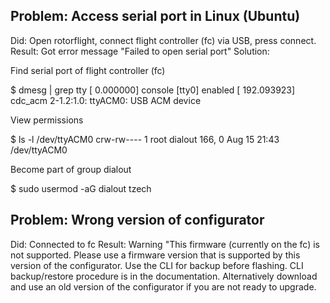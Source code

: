 Problem: Access serial port in Linux (Ubuntu)
---------------------------------------------
Did: Open rotorflight, connect flight controller (fc) via USB, press connect.
Result: Got error message "Failed to open serial port"
Solution:

Find serial port of flight controller (fc)

$ dmesg | grep tty
[    0.000000] console [tty0] enabled
[  192.093923] cdc_acm 2-1.2:1.0: ttyACM0: USB ACM device

View permissions

$ ls -l /dev/ttyACM0
crw-rw---- 1 root dialout 166, 0 Aug 15 21:43 /dev/ttyACM0

Become part of group dialout

$ sudo usermod -aG dialout tzech

Problem: Wrong version of configurator
--------------------------------------
Did: Connected to fc
Result: Warning "This firmware (currently on the fc) is not supported. Please use a firmware version that is supported by this version of the configurator. Use the CLI for backup before flashing. CLI backup/restore procedure is in the documentation. Alternatively download and use an old version of the configurator if you are not ready to upgrade.
